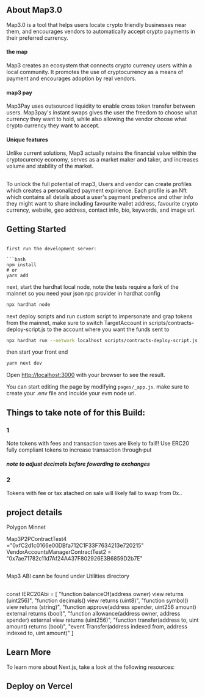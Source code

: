 ## About Map3.0

Map3.0 is a tool that helps users locate crypto friendly businesses near them, and encourages vendors to automatically accept crypto payments in their preferred currency.
#### the map
Map3 creates an ecosystem that connects crypto currency users within a local community. It promotes the use of cryptocurrency as a means of payment and encourages adoption by  real vendors.
#### map3 pay
Map3Pay uses outsourced liquidity to enable cross token transfer between users. Map3pay's instant swaps gives the user the freedom to choose what currency they want to hold, while also allowing the vendor choose what crypto currency they want to accept.
#### Unique features

Unlike current solutions, Map3 actually retains the financial value within the cryptocurency economy, serves as a market maker and taker, and increases volume and stability of the market.
## 
To unlock the full potential of map3, Users and vendor can create profiles which creates a personalized payment expirience. Each profile is an  Nft which contains all details about a user's payment prefrence and other info they might want to share including favourite wallet address, favourite crypto currency, website, geo address, contact info, bio, keywords, and image url.
## Getting Started

```

first run the development server:

```bash
npm install 
# or
yarn add
```

next, start the hardhat local node, note  the tests require a fork of the mainnet so you need your json rpc provider in hardhat config


```bash
npx hardhat node
```
next deploy scripts and run custom script to impersonate and grap tokens from the mainnet, make sure to switch TargetAccount in scripts/contracts-deploy-script.js to the account where you want the funds sent to
```bash
npx hardhat run --network localhost scripts/contracts-deploy-script.js
```

then start your front end
```bash
yarn next dev
```

Open [http://localhost:3000](http://localhost:3000) with your browser to see the result.

You can start editing the page by modifying `pages/_app.js`. make sure to create your .env file and inculde your evm node url.
## Things to take note of for this Build:

### 1 
Note tokens with fees and transaction taxes are likely to fail!!
Use ERC20 fully compliant tokens to increase transaction through·put

##### note to adjust decimals before fowarding to exchanges

### 2
Tokens with fee or tax atached on sale will likely fail to swap from 0x..


## project  details
Polygon Minnet

  Map3P2PContractTest4 ="0xfC2d1c0166e00DBfa712C1F33F7634213e720215"
  VendorAccountsManagerContractTest2 = "0x7ae71782c11d7Af24A437F802926E3B6859D2b7E"

##
Map3 ABI cann be found under Utilities directory
##
const IERC20Abi = 
[
    "function balanceOf(address owner) view returns (uint256)",
    "function decimals() view returns (uint8)",
    "function symbol() view returns (string)",
    "function approve(address spender, uint256 amount) external returns (bool)",
    "function allowance(address owner, address spender) external view returns (uint256)",
    "function transfer(address to, uint amount) returns (bool)",
    "event Transfer(address indexed from, address indexed to, uint amount)"
  ] 

## Learn More

To learn more about Next.js, take a look at the following resources:
## Deploy on Vercel